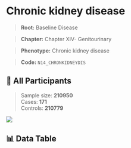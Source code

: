 # Chronic kidney disease

> **Root:** Baseline Disease  

> **Chapter:** Chapter XIV- Genitourinary  

> **Phenotype:** Chronic kidney disease  

> **Code:** `N14_CHRONKIDNEYDIS`

## 🧪 All Participants  
> Sample size: **210950**  
> Cases: **171**  
> Controls: **210779**
<img src="/Sensitive/Figures/ALL/Baseline/N14_CHRONKIDNEYDIS.png"/>

## 📊 Data Table
<CsvTableMRF src="/Sensitive/Data/ALL/Baseline/LG_N14_CHRONKIDNEYDIS.csv"/>

